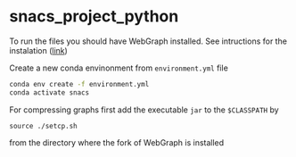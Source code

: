 # snacs_project_python

To run the files you should have WebGraph installed. See intructions for the instalation ([link](https://github.com/j1mb0o/webgraph))

Create a new conda envinonment from `environment.yml` file

```bash
conda env create -f environment.yml
conda activate snacs
```
For compressing graphs first add the executable `jar` to the `$CLASSPATH` by

```bach
source ./setcp.sh
```
from the directory where the fork of WebGraph is installed
